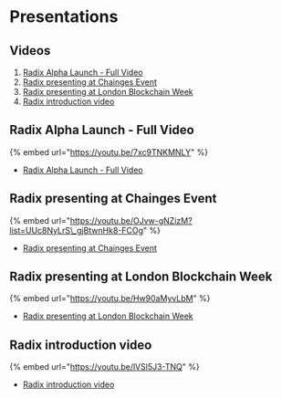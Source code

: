 # Presentations

## Videos

1. [Radix Alpha Launch - Full Video](presentations.md#radix-alpha-launch-full-video)
2. [Radix presenting at Chainges Event](presentations.md#radix-presenting-at-chainges-event)
3. [Radix presenting at London Blockchain Week](presentations.md#radix-presenting-at-london-blockchain-week)
4. [Radix introduction video](presentations.md#radix-introduction-video)

## Radix Alpha Launch - Full Video

{% embed url="https://youtu.be/7xc9TNKMNLY" %}

* [Radix Alpha Launch - Full Video](https://youtu.be/7xc9TNKMNLY)

## Radix presenting at Chainges Event

{% embed url="https://youtu.be/OJvw-gNZizM?list=UUc8NyLrS\_gjBtwnHk8-FCOg" %}

* [Radix presenting at Chainges Event](https://youtu.be/OJvw-gNZizM?list=UUc8NyLrS_gjBtwnHk8-FCOg)

## Radix presenting at London Blockchain Week

{% embed url="https://youtu.be/Hw90aMyvLbM" %}

* [Radix presenting at London Blockchain Week](https://youtu.be/Hw90aMyvLbM)

## Radix introduction video

{% embed url="https://youtu.be/lVSl5J3-TNQ" %}

* [Radix introduction video](https://youtu.be/lVSl5J3-TNQ)



